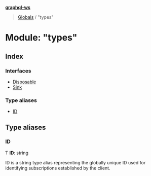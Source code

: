 **[graphql-ws](../README.md)**

> [Globals](../README.md) / "types"

# Module: "types"

## Index

### Interfaces

* [Disposable](../interfaces/_types_.disposable.md)
* [Sink](../interfaces/_types_.sink.md)

### Type aliases

* [ID](_types_.md#id)

## Type aliases

### ID

Ƭ  **ID**: string

ID is a string type alias representing
the globally unique ID used for identifying
subscriptions established by the client.
